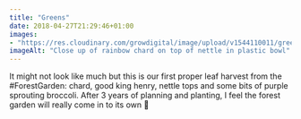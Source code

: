 ```yaml
---
title: "Greens"
date: 2018-04-27T21:29:46+01:00
images: 
- "https://res.cloudinary.com/growdigital/image/upload/v1544110011/greens-40843889445.jpg"
imageAlt: "Close up of rainbow chard on top of nettle in plastic bowl"
---
```


It might not look like much but this is our first proper leaf harvest from the #ForestGarden: chard, good king henry, nettle tops and some bits of purple sprouting broccoli. After 3 years of planning and planting, I feel the forest garden will really come in to its own 🍃
